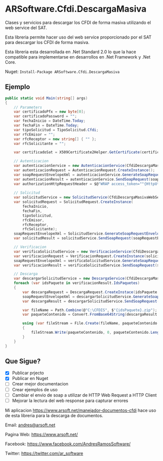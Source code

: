# ARSoftware.Cfdi.DescargaMasiva
Clases y servicios para descargar los CFDI de forma masiva utilizando el web service del SAT.

Esta libreria permite hacer uso del web service proporcionado por el SAT para descargar los CFDI de forma masiva.

Esta libreria esta desarrollada en .Net Standard 2.0 lo que la hace compatible para implementarse en desarrollos en .Net Framework y .Net Core.

Nuget: ```Install-Package ARSoftware.Cfdi.DescargaMasiva```

## Ejemplo
```csharp
public static void Main(string[] args)
{
    // Parameters
    var certificadoPfx = new byte[0];
    var certificadoPassword = "";
    var fechaInicio = DateTime.Today;
    var fechaFin = DateTime.Today;
    var tipoSolicitud = TipoSolicitud.Cfdi;
    var rfcEmisor = "";
    var rfcReceptor = new string[] { "" };
    var rfcSolicitante = "";

    var certificadoSat = X509Certificate2Helper.GetCertificate(certificadoPfx, certificadoPassword);

    // Autenticacion
    var autenticacionService = new AutenticacionService(CfdiDescargaMasivaWebServiceUrls.AutenticacionUrl, CfdiDescargaMasivaWebServiceUrls.AutenticacionSoapActionUrl);
    var autenticacionRequest = AutenticacionRequest.CreateInstance();
    var soapRequestEnvelopeXml = autenticacionService.GenerateSoapRequestEnvelopeXmlContent(autenticacionRequest, certificadoSat);
    var autenticacionResult = autenticacionService.SendSoapRequest(soapRequestEnvelopeXml);
    var authorizationHttpRequestHeader = $@"WRAP access_token=""{HttpUtility.UrlDecode(autenticacionResult.Token)}""";
    
    // Solicitud
    var solicitudService = new SolicitudService(CfdiDescargaMasivaWebServiceUrls.SolicitudUrl, CfdiDescargaMasivaWebServiceUrls.SolicitudSoapActionUrl);
    var solicitudRequest = SolicitudRequest.CreateInstance(
        fechaInicio,
        fechaFin,
        tipoSolicitud,
        rfcEmisor,
        rfcReceptor,
        rfcSolicitante);
    soapRequestEnvelopeXml = SolicitudService.GenerateSoapRequestEnvelopeXmlContent(solicitudRequest, certificadoSat);
    var solicitudResult = solicitudService.SendSoapRequest(soapRequestEnvelopeXml, authorizationHttpRequestHeader);

    // Verificacion
    var verificaSolicitudService = new VerificacionService(CfdiDescargaMasivaWebServiceUrls.VerificacionUrl, CfdiDescargaMasivaWebServiceUrls.VerificacionSoapActionUrl);
    var verificacionRequest = VerificacionRequest.CreateInstance(solicitudResult.IdSolicitud, rfcSolicitante);
    soapRequestEnvelopeXml = verificaSolicitudService.GenerateSoapRequestEnvelopeXmlContent(verificacionRequest, certificadoSat);
    var verificacionResult = verificaSolicitudService.SendSoapRequest(soapRequestEnvelopeXml, authorizationHttpRequestHeader);

    // Descarga
    var descargarSolicitudService = new DescargaService(CfdiDescargaMasivaWebServiceUrls.DescargaUrl, CfdiDescargaMasivaWebServiceUrls.DescargaSoapActionUrl);
    foreach (var idsPaquete in verificacionResult.IdsPaquetes)
    {
        var descargaRequest = DescargaRequest.CreateInstace(idsPaquete, rfcSolicitante);
        soapRequestEnvelopeXml = descargarSolicitudService.GenerateSoapRequestEnvelopeXmlContent(descargaRequest, certificadoSat);
        var descargaResult = descargarSolicitudService.SendSoapRequest(soapRequestEnvelopeXml, authorizationHttpRequestHeader);

        var fileName = Path.Combine(@"C:\CFDIS", $"{idsPaquete}.zip");
        var paqueteContenido = Convert.FromBase64String(descargaResult.Paquete);

        using (var fileStream = File.Create(fileName, paqueteContenido.Length))
        {
            fileStream.Write(paqueteContenido, 0, paqueteContenido.Length);
        }
    }
}

```

## Que Sigue?
- [x] Publicar prjecto
- [x] Publicar en Nuget
- [ ] Crear mejor documentacion
- [ ] Crear ejemplos de uso
- [ ] Cambiar el envio de soap a utilizar de HTTP Web Request a HTTP Client
- [ ] Mejorar la lectura del web response para capturar errores

Mi aplicacion https://www.arsoft.net/manejador-documentos-cfdi hace uso de esta libreria para la descarga de documentos.

Email: andres@arsoft.net

Pagina Web: https://www.arsoft.net/

Facebook: https://www.facebook.com/AndresRamosSoftware/

Twitter: https://twitter.com/ar_software
